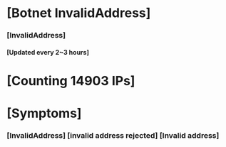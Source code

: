 # [Botnet InvalidAddress]
### [InvalidAddress]
#### [Updated every 2~3 hours]

# [Counting 14903 IPs]

# [Symptoms] 

###   [InvalidAddress] [invalid address rejected] [Invalid address]
